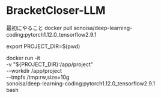 # BracketCloser-LLM

最初にやること
docker pull sonoisa/deep-learning-coding:pytorch1.12.0_tensorflow2.9.1


export PROJECT_DIR=$(pwd)

docker run -it \
  -v "${PROJECT_DIR}:/app/project" \
  --workdir /app/project \
  --tmpfs /tmp:rw,size=10g \
  sonoisa/deep-learning-coding:pytorch1.12.0_tensorflow2.9.1 \
  bash

